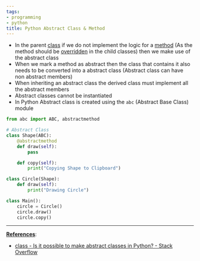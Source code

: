 ```yaml
---
tags:
- programming
- python
title: Python Abstract Class & Method
---
```


* In the parent [class](python-classes.md) if we do not implement the logic for a [method](python-methods.md) (As the method should be [overridden](python-method-overriding.md) in the child classes) then we make use of the abstract class
* When we mark a method as abstract then the class that contains it also needs to be converted into a abstract class (Abstract class can have non abstract members)
* When inheriting an abstract class the derived class must implement all the abstract members
* Abstract classes cannot be instantiated
* In Python Abstract class is created using the `abc` (Abstract Base Class) module

````python
from abc import ABC, abstractmethod

# Abstract Class
class Shape(ABC):
    @abstractmethod
    def draw(self):
        pass

    def copy(self):
        print("Copying Shape to Clipboard")

class Circle(Shape):
    def draw(self):
        print("Drawing Circle")

class Main():
    circle = Circle()
    circle.draw()
    circle.copy()
````

---

**<u>References</u>**:

* [class - Is it possible to make abstract classes in Python? - Stack Overflow](https://stackoverflow.com/questions/13646245/is-it-possible-to-make-abstract-classes-in-python)